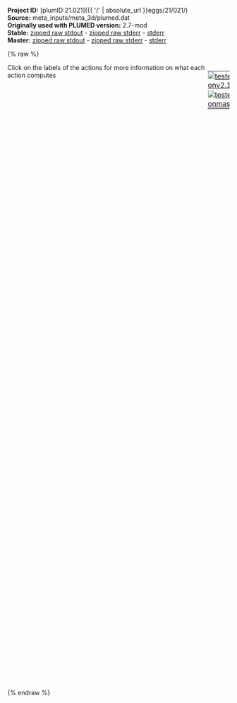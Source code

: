 **Project ID:** [plumID:21.021]({{ '/' | absolute_url }}eggs/21/021/)  
**Source:** meta_inputs/meta_3d/plumed.dat  
**Originally used with PLUMED version:** 2.7-mod  
**Stable:** [zipped raw stdout](plumed.dat.plumed.stdout.txt.zip) - [zipped raw stderr](plumed.dat.plumed.stderr.txt.zip) - [stderr](plumed.dat.plumed.stderr)  
**Master:** [zipped raw stdout](plumed.dat.plumed_master.stdout.txt.zip) - [zipped raw stderr](plumed.dat.plumed_master.stderr.txt.zip) - [stderr](plumed.dat.plumed_master.stderr)  

{% raw %}
<div style="width: 100%; float:left">
<div style="width: 90%; float:left" id="value_details_data/meta_inputs/meta_3d/plumed.dat"> Click on the labels of the actions for more information on what each action computes </div>
<div style="width: 10%; float:left"><table><tr><td style="padding:1px"><a href="plumed.dat.plumed.stderr"><img src="https://img.shields.io/badge/v2.10-passing-green.svg" alt="tested onv2.10" /></a></td></tr><tr><td style="padding:1px"><a href="plumed.dat.plumed_master.stderr"><img src="https://img.shields.io/badge/master-passing-green.svg" alt="tested onmaster" /></a></td></tr></table></div></div>
<pre style="width=97%;">
<span style="color:blue" class="comment">#</span>
<span class="plumedtooltip" style="color:green">UNITS<span class="right">This command sets the internal units for the code. <a href="https://www.plumed.org/doc-master/user-doc/html/_u_n_i_t_s.html" style="color:green">More details</a><i></i></span></span> <span class="plumedtooltip">NATURAL<span class="right"> use natural units<i></i></span></span>
<span style="display:none;" id="data/meta_inputs/meta_3d/plumed.dat">The UNITS action with label <b></b> calculates something</span><b name="data/meta_inputs/meta_3d/plumed.datd1" onclick='showPath("data/meta_inputs/meta_3d/plumed.dat","data/meta_inputs/meta_3d/plumed.datd1","data/meta_inputs/meta_3d/plumed.datd1","black")'>d1</b><span style="display:none;" id="data/meta_inputs/meta_3d/plumed.datd1">The DISTANCE action with label <b>d1</b> calculates the following quantities:<table  align="center" frame="void" width="95%" cellpadding="5%"><tr><td width="5%"><b> Quantity </b>  </td><td width="5%"><b> Type </b>  </td><td><b> Description </b> </td></tr><tr><td width="5%">d1.x</td><td width="5%"><font color="black">scalar</font></td><td>the x-component of the vector connecting the two atoms</td></tr><tr><td width="5%">d1.y</td><td width="5%"><font color="black">scalar</font></td><td>the y-component of the vector connecting the two atoms</td></tr><tr><td width="5%">d1.z</td><td width="5%"><font color="black">scalar</font></td><td>the z-component of the vector connecting the two atoms</td></tr></table></span>: <span class="plumedtooltip" style="color:green">DISTANCE<span class="right">Calculate the distance between a pair of atoms. <a href="https://www.plumed.org/doc-master/user-doc/html/_d_i_s_t_a_n_c_e.html" style="color:green">More details</a><i></i></span></span> <span class="plumedtooltip">ATOMS<span class="right">the pair of atom that we are calculating the distance between<i></i></span></span>=1,2 <span class="plumedtooltip">COMPONENTS<span class="right"> calculate the x, y and z components of the distance separately and store them as label<i></i></span></span>
<br/><b name="data/meta_inputs/meta_3d/plumed.datff" onclick='showPath("data/meta_inputs/meta_3d/plumed.dat","data/meta_inputs/meta_3d/plumed.datff","data/meta_inputs/meta_3d/plumed.datff","black")'>ff</b><span style="display:none;" id="data/meta_inputs/meta_3d/plumed.datff">The MATHEVAL action with label <b>ff</b> calculates the following quantities:<table  align="center" frame="void" width="95%" cellpadding="5%"><tr><td width="5%"><b> Quantity </b>  </td><td width="5%"><b> Type </b>  </td><td><b> Description </b> </td></tr><tr><td width="5%">ff</td><td width="5%"><font color="black">scalar</font></td><td>an arbitrary function</td></tr></table></span>: <span class="plumedtooltip" style="color:green">MATHEVAL<span class="right">An alias to the CUSTOM function that can also be used to calaculate combinations of variables using a custom expression. <a href="https://www.plumed.org/doc-master/user-doc/html/_m_a_t_h_e_v_a_l.html" style="color:green">More details</a><i></i></span></span> <span class="plumedtooltip">ARG<span class="right">the values input to this function<i></i></span></span>=<b name="data/meta_inputs/meta_3d/plumed.datd1">d1.x</b>,<b name="data/meta_inputs/meta_3d/plumed.datd1">d1.y</b>,<b name="data/meta_inputs/meta_3d/plumed.datd1">d1.z</b> <span class="plumedtooltip">VAR<span class="right">the names to give each of the arguments in the function<i></i></span></span>=x0,x1,x2 <span class="plumedtooltip">PERIODIC<span class="right">if the output of your function is periodic then you should specify the periodicity of the function<i></i></span></span>=NO <span class="plumedtooltip">FUNC<span class="right">the function you wish to evaluate<i></i></span></span>=30.0*exp(-4.0*(x0-1)^2-4.0*(x1-1)^2-4.0*(x2+1)^2)+30.0*exp(-4.0*(x0-1)^2-4.0*(x1+1)^2-4.0*(x2-1)^2)+30.0*exp(-4.0*(x0-1)^2-4.0*(x1+1)^2-4.0*(x2+1)^2)+30.0*exp(-4.0*(x0+1)^2-4.0*(x1-1)^2-4.0*(x2-1)^2)+30.0*exp(-4.0*(x0+1)^2-4.0*(x1+1)^2-4.0*(x2-1)^2)+30.0*exp(-4.0*(x0+1)^2-4.0*(x1+1)^2-4.0*(x2+1)^2)+30.0/(1.0/((5.0*x0+5.0)^2+(5.0*x1+5.0)^2+(5.0*x2+5.0)^2+1)+1.0/((5.0*x0+5.0)^2+(5.0*x1+5.0)^2+(5.0*x2-5.0)^2+1)+1.0/((5.0*x0+5.0)^2+(5.0*x1-5.0)^2+(5.0*x2-5.0)^2+1)+1.0/((5.0*x0-5.0)^2+(5.0*x1+5.0)^2+(5.0*x2+5.0)^2+1)+1.0/((5.0*x0-5.0)^2+(5.0*x1+5.0)^2+(5.0*x2-5.0)^2+1)+1.0/((5.0*x0-5.0)^2+(5.0*x1-5.0)^2+(5.0*x2+5.0)^2+1)+1.0/((10.0*x0-10.0)^2+(0.5*x1-0.5*x2)^8+(7.0710678*x1+7.0710678*x2)^2)+1.0/((0.5*x0-0.5*x2)^8+(7.0710678*x0+7.0710678*x2)^2+(10.0*x1-10.0)^2)+1.0/((-7.0710678*x0-7.0710678*x1)^2+(0.288675134189626*x0-0.288675134189626*x1-0.408248289205788*x2)^8+(5.0*x0-5.0*x1+7.0710678*x2)^2)+1.0/(1.0*x2^8+(10.0*x0+10.0)^2+(10.0*x1+10.0)^2)+1.0/(1.0*x0^8+(10.0*x1+10.0)^2+(10.0*x2+10.0)^2)+1.0/(1.0*x0^8+(10.0*x1+10.0)^2+(10.0*x2-10.0)^2))

<b name="data/meta_inputs/meta_3d/plumed.datbb" onclick='showPath("data/meta_inputs/meta_3d/plumed.dat","data/meta_inputs/meta_3d/plumed.datbb","data/meta_inputs/meta_3d/plumed.datbb","black")'>bb</b><span style="display:none;" id="data/meta_inputs/meta_3d/plumed.datbb">The BIASVALUE action with label <b>bb</b> calculates the following quantities:<table  align="center" frame="void" width="95%" cellpadding="5%"><tr><td width="5%"><b> Quantity </b>  </td><td width="5%"><b> Type </b>  </td><td><b> Description </b> </td></tr><tr><td width="5%">bb.bias</td><td width="5%"><font color="black">scalar</font></td><td>the instantaneous value of the bias potential</td></tr><tr><td width="5%">bb.ff_bias</td><td width="5%"><font color="black">scalar</font></td><td>one or multiple instances of this quantity can be referenced elsewhere in the input file. these quantities will named with  the arguments of the bias followed by the character string _bias. These quantities tell the user how much the bias is due to each of the colvars. This particular component measures this quantity for the input CV named ff</td></tr></table></span>: <span class="plumedtooltip" style="color:green">BIASVALUE<span class="right">Takes the value of one variable and use it as a bias <a href="https://www.plumed.org/doc-master/user-doc/html/_b_i_a_s_v_a_l_u_e.html" style="color:green">More details</a><i></i></span></span> <span class="plumedtooltip">ARG<span class="right">the labels of the scalar/vector arguments whose values will be used as a bias on the system<i></i></span></span>=<b name="data/meta_inputs/meta_3d/plumed.datff">ff</b>

<span id="data/meta_inputs/meta_3d/plumed.datdefmt_short"><b name="data/meta_inputs/meta_3d/plumed.datmt" onclick='showPath("data/meta_inputs/meta_3d/plumed.dat","data/meta_inputs/meta_3d/plumed.datmt","data/meta_inputs/meta_3d/plumed.datmt","black")'>mt</b><span style="display:none;" id="data/meta_inputs/meta_3d/plumed.datmt">The METAD action with label <b>mt</b> calculates the following quantities:<table  align="center" frame="void" width="95%" cellpadding="5%"><tr><td width="5%"><b> Quantity </b>  </td><td width="5%"><b> Type </b>  </td><td><b> Description </b> </td></tr><tr><td width="5%">mt.bias</td><td width="5%"><font color="black">scalar</font></td><td>the instantaneous value of the bias potential</td></tr><tr><td width="5%">mt.rbias</td><td width="5%"><font color="black">scalar</font></td><td>the instantaneous value of the bias normalized using the c(t) reweighting factor [rbias=bias-rct].This component can be used to obtain a reweighted histogram.</td></tr><tr><td width="5%">mt.rct</td><td width="5%"><font color="black">scalar</font></td><td>the reweighting factor c(t).</td></tr></table></span>: <span class="plumedtooltip" style="color:green">METAD<span class="right">Used to performed metadynamics on one or more collective variables. This action has <a class="toggler" href='javascript:;' onclick='toggleDisplay("data/meta_inputs/meta_3d/plumed.datdefmt");'>hidden defaults</a>. <a href="https://www.plumed.org/doc-master/user-doc/html/_m_e_t_a_d.html">More details</a><i></i></span></span> ...
<span class="plumedtooltip">ARG<span class="right">the labels of the scalars on which the bias will act<i></i></span></span>=<b name="data/meta_inputs/meta_3d/plumed.datd1">d1.x</b>,<b name="data/meta_inputs/meta_3d/plumed.datd1">d1.y</b>,<b name="data/meta_inputs/meta_3d/plumed.datd1">d1.z</b> <span class="plumedtooltip">PACE<span class="right">the frequency for hill addition<i></i></span></span>=500
<span class="plumedtooltip">GRID_MIN<span class="right">the lower bounds for the grid<i></i></span></span>=-1.75,-1.75,-1.75 <span class="plumedtooltip">GRID_MAX<span class="right">the upper bounds for the grid<i></i></span></span>=1.75,1.75,1.75 <span class="plumedtooltip">GRID_BIN<span class="right">the number of bins for the grid<i></i></span></span>=300,300,300
<span class="plumedtooltip">HEIGHT<span class="right">the heights of the Gaussian hills<i></i></span></span>=2.0 <span class="plumedtooltip">SIGMA<span class="right">the widths of the Gaussian hills<i></i></span></span>=0.05,0.05,0.05 <span class="plumedtooltip">BIASFACTOR<span class="right">use well tempered metadynamics and use this bias factor<i></i></span></span>=10 <span class="plumedtooltip">TEMP<span class="right">the system temperature - this is only needed if you are doing well-tempered metadynamics<i></i></span></span>=1.0
<span class="plumedtooltip">CALC_RCT<span class="right"> calculate the c(t) reweighting factor and use that to obtain the normalized bias [rbias=bias-rct]<i></i></span></span>
<span style="color:blue" class="comment">#REWEIGHTING_NGRID=100,100,100</span>
...
</span><span id="data/meta_inputs/meta_3d/plumed.datdefmt_long" style="display:none;"><b name="data/meta_inputs/meta_3d/plumed.datmt" onclick='showPath("data/meta_inputs/meta_3d/plumed.dat","data/meta_inputs/meta_3d/plumed.datmt","data/meta_inputs/meta_3d/plumed.datmt","black")'>mt</b>: <span class="plumedtooltip" style="color:green">METAD<span class="right">Used to performed metadynamics on one or more collective variables. This action uses the <a class="toggler" href='javascript:;' onclick='toggleDisplay("data/meta_inputs/meta_3d/plumed.datdefmt");'>defaults shown here</a>. <a href="https://www.plumed.org/doc-master/user-doc/html/_m_e_t_a_d.html">More details</a><i></i></span></span> ...
<span class="plumedtooltip">ARG<span class="right">the labels of the scalars on which the bias will act<i></i></span></span>=<b name="data/meta_inputs/meta_3d/plumed.datd1">d1.x</b>,<b name="data/meta_inputs/meta_3d/plumed.datd1">d1.y</b>,<b name="data/meta_inputs/meta_3d/plumed.datd1">d1.z</b> <span class="plumedtooltip">PACE<span class="right">the frequency for hill addition<i></i></span></span>=500
<span class="plumedtooltip">GRID_MIN<span class="right">the lower bounds for the grid<i></i></span></span>=-1.75,-1.75,-1.75 <span class="plumedtooltip">GRID_MAX<span class="right">the upper bounds for the grid<i></i></span></span>=1.75,1.75,1.75 <span class="plumedtooltip">GRID_BIN<span class="right">the number of bins for the grid<i></i></span></span>=300,300,300
<span class="plumedtooltip">HEIGHT<span class="right">the heights of the Gaussian hills<i></i></span></span>=2.0 <span class="plumedtooltip">SIGMA<span class="right">the widths of the Gaussian hills<i></i></span></span>=0.05,0.05,0.05 <span class="plumedtooltip">BIASFACTOR<span class="right">use well tempered metadynamics and use this bias factor<i></i></span></span>=10 <span class="plumedtooltip">TEMP<span class="right">the system temperature - this is only needed if you are doing well-tempered metadynamics<i></i></span></span>=1.0
<span class="plumedtooltip">CALC_RCT<span class="right"> calculate the c(t) reweighting factor and use that to obtain the normalized bias [rbias=bias-rct]<i></i></span></span>
<span style="color:blue" class="comment">#REWEIGHTING_NGRID=100,100,100</span>
 <span class="plumedtooltip">FILE<span class="right"> a file in which the list of added hills is stored<i></i></span></span>=HILLS
...
</span><br/><span class="plumedtooltip" style="color:green">PRINT<span class="right">Print quantities to a file. <a href="https://www.plumed.org/doc-master/user-doc/html/_p_r_i_n_t.html" style="color:green">More details</a><i></i></span></span> <span class="plumedtooltip">ARG<span class="right">the labels of the values that you would like to print to the file<i></i></span></span>=<b name="data/meta_inputs/meta_3d/plumed.datmt">mt.bias</b>,<b name="data/meta_inputs/meta_3d/plumed.datmt">mt.rct</b>,<b name="data/meta_inputs/meta_3d/plumed.datmt">mt.rbias</b> <span class="plumedtooltip">FILE<span class="right">the name of the file on which to output these quantities<i></i></span></span>=rr.bias_500 <span class="plumedtooltip">STRIDE<span class="right"> the frequency with which the quantities of interest should be output<i></i></span></span>=500
<span class="plumedtooltip" style="color:green">PRINT<span class="right">Print quantities to a file. <a href="https://www.plumed.org/doc-master/user-doc/html/_p_r_i_n_t.html" style="color:green">More details</a><i></i></span></span> <span class="plumedtooltip">ARG<span class="right">the labels of the values that you would like to print to the file<i></i></span></span>=<b name="data/meta_inputs/meta_3d/plumed.datmt">mt.bias</b>,<b name="data/meta_inputs/meta_3d/plumed.datmt">mt.rct</b>,<b name="data/meta_inputs/meta_3d/plumed.datmt">mt.rbias</b> <span class="plumedtooltip">FILE<span class="right">the name of the file on which to output these quantities<i></i></span></span>=rr.bias_50 <span class="plumedtooltip">STRIDE<span class="right"> the frequency with which the quantities of interest should be output<i></i></span></span>=50
<span class="plumedtooltip" style="color:green">DUMPATOMS<span class="right">Dump selected atoms on a file. <a href="https://www.plumed.org/doc-master/user-doc/html/_d_u_m_p_a_t_o_m_s.html" style="color:green">More details</a><i></i></span></span> <span class="plumedtooltip">STRIDE<span class="right"> the frequency with which the atoms should be output<i></i></span></span>=500 <span class="plumedtooltip">FILE<span class="right">file on which to output coordinates; extension is automatically detected<i></i></span></span>=traj.xyz <span class="plumedtooltip">ATOMS<span class="right">the atom indices whose positions you would like to print out<i></i></span></span>=1,2
</pre>
{% endraw %}
